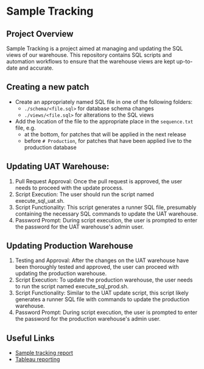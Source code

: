 # Sample Tracking

## Project Overview
Sample Tracking is a project aimed at managing and updating the SQL views of our warehouse. This repository contains SQL scripts and automation workflows to ensure that the warehouse views are kept up-to-date and accurate.

## Creating a new patch
- Create an appropriately named SQL file in one of the following folders:
    - `./schema/<file.sql>` for database schema changes
    - `./views/<file.sql>` for alterations to the SQL views
- Add the location of the file to the appropriate place in the `sequence.txt` file, e.g.
    - at the bottom, for patches that will be applied in the next release
    - before `# Production`, for patches that have been applied live to the production database

## Updating UAT Warehouse:
1. Pull Request Approval: Once the pull request is approved, the user needs to proceed with the update process.
2. Script Execution: The user should run the script named execute_sql_uat.sh.
3. Script Functionality: This script generates a runner SQL file, presumably containing the necessary SQL commands to update the UAT warehouse.
4. Password Prompt: During script execution, the user is prompted to enter the password for the UAT warehouse's admin user.

## Updating Production Warehouse
1. Testing and Approval: After the changes on the UAT warehouse have been thoroughly tested and approved, the user can proceed with updating the production warehouse.
2. Script Execution: To update the production warehouse, the user needs to run the script named execute_sql_prod.sh.
3. Script Functionality: Similar to the UAT update script, this script likely generates a runner SQL file with commands to update the production warehouse.
4. Password Prompt: During script execution, the user is prompted to enter the password for the production warehouse's admin user.

## Useful Links
- [Sample tracking report](https://ssg-confluence.internal.sanger.ac.uk/display/PSDPUB/Sample+Tracking+Report)
- [Tableau reporting](https://globalreporting.internal.sanger.ac.uk/views/SeqOpsSampleTracking/SampleTracking?:iid=1&:isGuestRedirectFromVizportal=y&:embed=y)

